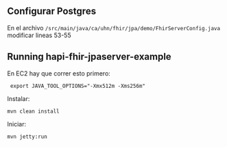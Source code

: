 ## Configurar Postgres
En el archivo `/src/main/java/ca/uhn/fhir/jpa/demo/FhirServerConfig.java` modificar lineas 53-55

## Running hapi-fhir-jpaserver-example 

En EC2 hay que correr esto primero:
```
 export JAVA_TOOL_OPTIONS="-Xmx512m -Xms256m"
```
Instalar:
```
mvn clean install
```
Iniciar:
```
mvn jetty:run
```
